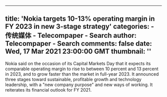 
---
title: 'Nokia targets 10-13% operating margin in FY 2023 in new 3-stage strategy'
categories: 
    - 传统媒体
    - Telecompaper - Search
author: Telecompaper - Search
comments: false
date: Wed, 17 Mar 2021 23:00:00 GMT
thumbnail: ''
---

<div>   
Nokia said on the occasion of its Capital Markets Day that it expects its comparable operating margin to rise to between 10 percent and 13 percent in 2023, and to grow faster than the market in full-year 2023. It announced three stages toward sustainable, profitable growth and technology leadership, with a "new company purpose" and new ways of working. It reiterates its financial outlook for FY 2021.
      
</div>
            